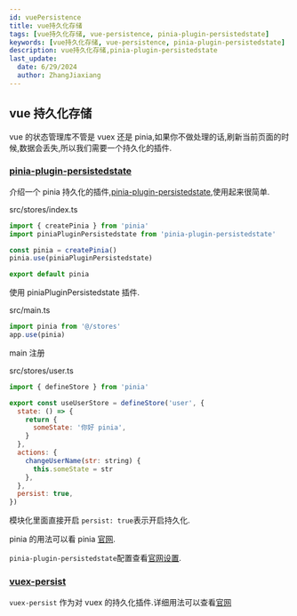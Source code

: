 ```yaml
---
id: vuePersistence
title: vue持久化存储
tags: [vue持久化存储, vue-persistence, pinia-plugin-persistedstate]
keywords: [vue持久化存储, vue-persistence, pinia-plugin-persistedstate]
description: vue持久化存储,pinia-plugin-persistedstate
last_update:
  date: 6/29/2024
  author: ZhangJiaxiang
---
```


## vue 持久化存储

vue 的状态管理库不管是 vuex 还是 pinia,如果你不做处理的话,刷新当前页面的时候,数据会丢失,所以我们需要一个持久化的插件.

### [pinia-plugin-persistedstate](https://github.com/prazdevs/pinia-plugin-persistedstate)

介绍一个 pinia 持久化的插件,[pinia-plugin-persistedstate](https://prazdevs.github.io/pinia-plugin-persistedstate/),使用起来很简单.

src/stores/index.ts

```js
import { createPinia } from 'pinia'
import piniaPluginPersistedstate from 'pinia-plugin-persistedstate'

const pinia = createPinia()
pinia.use(piniaPluginPersistedstate)

export default pinia
```

使用 piniaPluginPersistedstate 插件.

src/main.ts

```js
import pinia from '@/stores'
app.use(pinia)
```

main 注册

src/stores/user.ts

```js
import { defineStore } from 'pinia'

export const useUserStore = defineStore('user', {
  state: () => {
    return {
      someState: '你好 pinia',
    }
  },
  actions: {
    changeUserName(str: string) {
      this.someState = str
    },
  },
  persist: true,
})
```

模块化里面直接开启 `persist: true`表示开启持久化.

pinia 的用法可以看 pinia [官网](https://pinia.vuejs.org/).

`pinia-plugin-persistedstate`配置查看[官网设置]((https://prazdevs.github.io/pinia-plugin-persistedstate/)).

### [vuex-persist](https://github.com/championswimmer/vuex-persist)

`vuex-persist` 作为对 vuex 的持久化插件.详细用法可以查看[官网](https://championswimmer.in/vuex-persist/)
